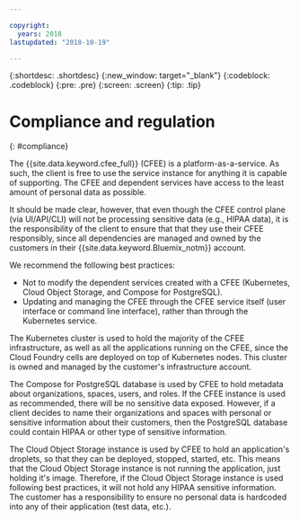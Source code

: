 ```yaml
---

copyright:
  years: 2018
lastupdated: "2018-10-19"

---
```


{:shortdesc: .shortdesc}
{:new_window: target="_blank"}
{:codeblock: .codeblock}
{:pre: .pre}
{:screen: .screen}
{:tip: .tip}


# Compliance and regulation
{: #compliance}

The {{site.data.keyword.cfee_full}} (CFEE) is a platform-as-a-service. As such, the client is free to use the service instance for anything it is capable of supporting. The CFEE and dependent services have access to the least amount of personal data as possible.

It should be made clear, however, that even though the CFEE control plane (via UI/API/CLI) will not be processing sensitive data (e.g., HIPAA data), it is the responsibility of the client to ensure that that they use their CFEE responsibly, since all dependencies are managed and owned by the customers in their {{site.data.keyword.Bluemix_notm}} account. 

We recommend the following best practices:
*  Not to modify the dependent services created with a CFEE (Kubernetes, Cloud Object Storage, and Compose for PostgreSQL).
*  Updating and managing the CFEE through the CFEE service itself (user interface or command line interface), rather than through the Kubernetes service.

The Kubernetes cluster is used to hold the majority of the CFEE infrastructure, as well as all the applications running on the CFEE, since the Cloud Foundry cells are deployed on top of Kubernetes nodes. This cluster is owned and managed by the customer's infrastructure account.

The Compose for PostgreSQL database is used by CFEE to hold metadata about organizations, spaces, users, and roles. If the CFEE instance is used as recommended, there will be no sensitive data exposed. However, if a client decides to name their organizations and spaces with personal or sensitive information about their customers, then the PostgreSQL database could contain HIPAA or other type of sensitive information.

The Cloud Object Storage instance is used by CFEE to hold an application's droplets, so that they can be deployed, stopped, started, etc. This means that the Cloud Object Storage instance is not running the application, just holding it's image. Therefore, if the Cloud Object Storage instance is used following best practices, it will not hold any HIPAA sensitive information. The customer has a responsibility to ensure no personal data is hardcoded into any of their application (test data, etc.).
